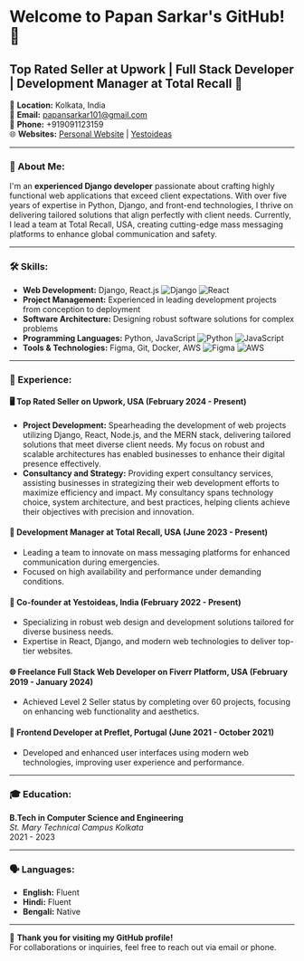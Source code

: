 # Welcome to Papan Sarkar's GitHub! 🚀

## Top Rated Seller at Upwork | Full Stack Developer | Development Manager at Total Recall 🌟

📍 **Location:** Kolkata, India  
📧 **Email:** [papansarkar101@gmail.com](mailto:papansarkar101@gmail.com)  
📱 **Phone:** +919091123159  
🌐 **Websites:** [Personal Website](http://www.papansarkar.com) | [Yestoideas](http://www.yestoideas.com)

---

### 👤 About Me:

I'm an **experienced Django developer** passionate about crafting highly functional web applications that exceed client expectations. With over five years of expertise in Python, Django, and front-end technologies, I thrive on delivering tailored solutions that align perfectly with client needs. Currently, I lead a team at Total Recall, USA, creating cutting-edge mass messaging platforms to enhance global communication and safety.

---

### 🛠️ Skills:

- **Web Development:** Django, React.js ![Django](https://img.shields.io/badge/-Django-092E20?style=flat-square&logo=django) ![React](https://img.shields.io/badge/-React-61DAFB?style=flat-square&logo=react)
- **Project Management:** Experienced in leading development projects from conception to deployment
- **Software Architecture:** Designing robust software solutions for complex problems
- **Programming Languages:** Python, JavaScript ![Python](https://img.shields.io/badge/-Python-3776AB?style=flat-square&logo=python) ![JavaScript](https://img.shields.io/badge/-JavaScript-F7DF1E?style=flat-square&logo=javascript)
- **Tools & Technologies:** Figma, Git, Docker, AWS ![Figma](https://img.shields.io/badge/-Figma-F24E1E?style=flat-square&logo=figma) ![AWS](https://img.shields.io/badge/-AWS-232F3E?style=flat-square&logo=amazonaws)

---

### 🌱 Experience:

#### 🖥️ **Top Rated Seller on Upwork, USA** (February 2024 - Present)
- **Project Development:** Spearheading the development of web projects utilizing Django, React, Node.js, and the MERN stack, delivering tailored solutions that meet diverse client needs. My focus on robust and scalable architectures has enabled businesses to enhance their digital presence effectively.
- **Consultancy and Strategy:** Providing expert consultancy services, assisting businesses in strategizing their web development efforts to maximize efficiency and impact. My consultancy spans technology choice, system architecture, and best practices, helping clients achieve their objectives with precision and innovation.


#### 💼 **Development Manager at Total Recall, USA** (June 2023 - Present)
- Leading a team to innovate on mass messaging platforms for enhanced communication during emergencies.
- Focused on high availability and performance under demanding conditions.

#### 🚀 **Co-founder at Yestoideas, India** (February 2022 - Present)
- Specializing in robust web design and development solutions tailored for diverse business needs.
- Expertise in React, Django, and modern web technologies to deliver top-tier websites.

#### 🌐 **Freelance Full Stack Web Developer on Fiverr Platform, USA** (February 2019 - January 2024)
- Achieved Level 2 Seller status by completing over 60 projects, focusing on enhancing web functionality and aesthetics.

#### 🔧 **Frontend Developer at Preflet, Portugal** (June 2021 - October 2021)
- Developed and enhanced user interfaces using modern web technologies, improving user experience and performance.

---

### 🎓 Education:

**B.Tech in Computer Science and Engineering**  
_St. Mary Technical Campus Kolkata_  
2021 - 2023

---

### 🗣 Languages:

- **English:** Fluent
- **Hindi:** Fluent
- **Bengali:** Native

---

🌟 **Thank you for visiting my GitHub profile!**  
For collaborations or inquiries, feel free to reach out via email or phone.

